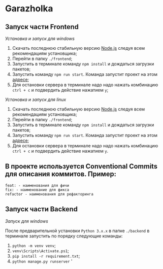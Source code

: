 # Garazholka

## Запуск части Frontend

*Установка и запуск для windows*

1. Скачать последнюю стабильную версию [Node.js](https://nodejs.org/en/download/prebuilt-installer) следуя всем рекомендациям установщика;
2. Перейти в папку `./frontend`;
3. Запустить в терминале команду `npm install` и дождаться загрузки пакетов;
4. Запустить команду `npm run start`. Команда запустит проект на этом [адресе](http://localhost:3000);
5. Для остановки сервера в терминале надо надо нажать комбинацию `ctrl + c` и подвердить действие нажатием `y`;

*Установка и запуск для linux*

1. Скачать последнюю стабильную версию [Node.js](https://nodejs.org/en/download/package-manager) следуя всем рекомендациям установщика;
2. Перейти в папку `./frontend`;
3. Запустить в терминале команду `npm install` и дождаться загрузки пакетов;
4. Запустить команду `npm run start`. Команда запустит проект на этом [адресе](http://localhost:3000);
5. Для остановки сервера в терминале надо надо нажать комбинацию `ctrl + c` и подвердить действие нажатием `y`.

## В проекте используется **Conventional Commits** для описания коммитов. Пример:

```
feat: - наименования для фичи
fix: - наименование для фикса
refactor - наименования для рефакторинга
```

## Запуск части Backend

*Запуск для windows*

После предварительной уcтановки `Python 3.x.x` в папке `./backend` в терминале запустить по порядку следующие команды:

1. `python -m venv venv`;
2. `venv\Scripts\Activate.ps1`;
3. `pip install -r requirement.txt`;
4. `python manage.py runserver`
'